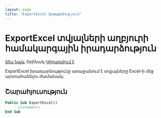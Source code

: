 ```yaml
---
layout: page
title: "ExportExcel իրադարձություն"
---
```


# ExportExcel տվյալների աղբյուրի համակարգային իրադարձություն

[Տես նաև](../scriptstproced.md) Օրինակ [Կիրառվում է](../Functions/Asdata.md)

ExportExcel իրադարձությունը առաջանում է տվյալները Excel-ի մեջ արտահանելու ժամանակ։

## Շարահյուսություն

``` vb
Public Sub ExportExcel()
    ' statements
End Sub
```